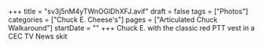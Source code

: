 +++
title = "sv3j5nM4yTWnOGlDhXFJ.avif"
draft = false
tags = ["Photos"]
categories = ["Chuck E. Cheese's"]
pages = ["Articulated Chuck Walkaround"]
startDate = ""
+++
Chuck E. with the classic red PTT vest in a CEC TV News skit
